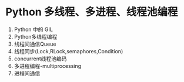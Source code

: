 # Python 多线程、多进程、线程池编程
1. Python 中的 GIL
2. Python多线程编程
3. 线程间通信Queue
4. 线程同步(Lock,RLock,semaphores,Condition)
5. concurrent线程池编码
6. 多进程编程-multiprocessing
7. 进程间通信
